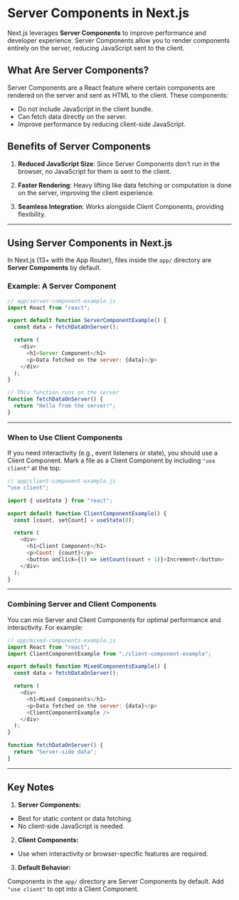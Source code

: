 # Server Components in Next.js

Next.js leverages **Server Components** to improve performance and developer experience. Server Components allow you to render components entirely on the server, reducing JavaScript sent to the client.

## What Are Server Components?

Server Components are a React feature where certain components are rendered on the server and sent as HTML to the client. These components:

- Do not include JavaScript in the client bundle.
- Can fetch data directly on the server.
- Improve performance by reducing client-side JavaScript.

## Benefits of Server Components

1. **Reduced JavaScript Size**:
   Since Server Components don’t run in the browser, no JavaScript for them is sent to the client.

2. **Faster Rendering**:
   Heavy lifting like data fetching or computation is done on the server, improving the client experience.

3. **Seamless Integration**:
   Works alongside Client Components, providing flexibility.

---

## Using Server Components in Next.js

In Next.js (13+ with the App Router), files inside the `app/` directory are **Server Components** by default.

### Example: A Server Component

```javascript
// app/server-component-example.js
import React from "react";

export default function ServerComponentExample() {
  const data = fetchDataOnServer();

  return (
    <div>
      <h1>Server Component</h1>
      <p>Data fetched on the server: {data}</p>
    </div>
  );
}

// This function runs on the server
function fetchDataOnServer() {
  return "Hello from the server!";
}
```

---

### When to Use Client Components

If you need interactivity (e.g., event listeners or state), you should use a Client Component. Mark a file as a Client Component by including `"use client"` at the top.

```javascript
// app/client-component-example.js
"use client";

import { useState } from "react";

export default function ClientComponentExample() {
  const [count, setCount] = useState(0);

  return (
    <div>
      <h1>Client Component</h1>
      <p>Count: {count}</p>
      <button onClick={() => setCount(count + 1)}>Increment</button>
    </div>
  );
}
```

---

### Combining Server and Client Components

You can mix Server and Client Components for optimal performance and interactivity. For example:

```javascript
// app/mixed-components-example.js
import React from "react";
import ClientComponentExample from "./client-component-example";

export default function MixedComponentsExample() {
  const data = fetchDataOnServer();

  return (
    <div>
      <h1>Mixed Components</h1>
      <p>Data fetched on the server: {data}</p>
      <ClientComponentExample />
    </div>
  );
}

function fetchDataOnServer() {
  return "Server-side data";
}
```

---

## Key Notes

1. **Server Components:**

- Best for static content or data fetching.
- No client-side JavaScript is needed.

2. **Client Components:**

- Use when interactivity or browser-specific features are required.

3. **Default Behavior:**

Components in the `app/` directory are Server Components by default.
Add `"use client"` to opt into a Client Component.
